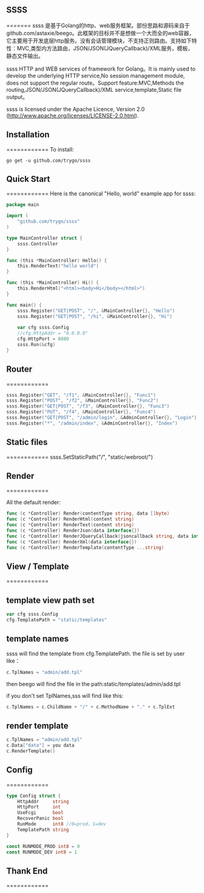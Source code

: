 ## SSSS
=======
ssss 是基于Golang的http、web服务框架。部份思路和源码来自于github.com/astaxie/beego。此框架的目标并不是想做一个大而全的web容器，它主要用于开发底层http服务。没有会话管理模块，不支持正则路由。支持如下特性：MVC,类型内方法路由，JSON/JSON(JQueryCallback)/XML服务，模板，静态文件输出。

ssss HTTP and WEB services of framework for Golang。It is mainly used to develop the underlying HTTP service,No session management module, does not support the regular route。Support feature:MVC,Methods the routing,JSON/JSON(JQueryCallback)/XML service,template,Static file output。

ssss is licensed under the Apache Licence, Version 2.0
(http://www.apache.org/licenses/LICENSE-2.0.html).

## Installation
============
To install:

    go get -u github.com/trygo/ssss

## Quick Start
============
Here is the canonical "Hello, world" example app for ssss:
```go
package main

import (
	"github.com/trygo/ssss"
)

type MainController struct {
	ssss.Controller
}

func (this *MainController) Hello() {
	this.RenderText("hello world")
}

func (this *MainController) Hi() {
	this.RenderHtml("<html><body>Hi</body></html>")
}

func main() {
	ssss.Register("GET|POST", "/", &MainController{}, "Hello")
	ssss.Register("GET|POST", "/hi", &MainController{}, "Hi")
	
	var cfg ssss.Config
	//cfg.HttpAddr = "0.0.0.0"
	cfg.HttpPort = 8080
	ssss.Run(&cfg)
}
```

## Router
============
```go
ssss.Register("GET", "/f1", &MainController{}, "Func1")
ssss.Register("POST", "/f2", &MainController{}, "Func2")
ssss.Register("GET|POST", "/f3", &MainController{}, "Func3")
ssss.Register("PUT", "/f4", &MainController{}, "Func4")
ssss.Register("GET|POST", "/admin/login", &AdminController{}, "Login")
ssss.Register("*", "/admin/index", &AdminController{}, "Index")
```


## Static files
============
ssss.SetStaticPath("/", "static/webroot/")

## Render
============

All the default render:

```go
func (c *Controller) Render(contentType string, data []byte)
func (c *Controller) RenderHtml(content string)
func (c *Controller) RenderText(content string)
func (c *Controller) RenderJson(data interface{})
func (c *Controller) RenderJQueryCallback(jsoncallback string, data interface{})
func (c *Controller) RenderXml(data interface{})
func (c *Controller) RenderTemplate(contentType ...string)
```

## View / Template
============

template view path set
-----------
```go
var cfg ssss.Config
cfg.TemplatePath = "static/templates"
```
template names
-----------
ssss will find the template from cfg.TemplatePath. the file is set by user like：
```go
c.TplNames = "admin/add.tpl"
```
then beego will find the file in the path:static/templates/admin/add.tpl

if you don't set TplNames,sss will find like this:
```go
c.TplNames = c.ChildName + "/" + c.MethodName + "." + c.TplExt
```

render template
-----------
```go
c.TplNames = "admin/add.tpl"
c.Data["data"] = you data
c.RenderTemplate()
```

## Config
============
```go
type Config struct {
	HttpAddr     string
	HttpPort     int
	UseFcgi      bool
	RecoverPanic bool
	RunMode      int8 //0=prod，1=dev
	TemplatePath string
}

const RUNMODE_PROD int8 = 0
const RUNMODE_DEV int8 = 1
```

## Thank End
============